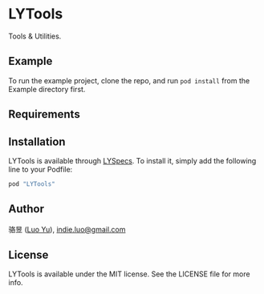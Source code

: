 # LYTools

Tools & Utilities.

## Example

To run the example project, clone the repo, and run `pod install` from the Example directory first.

## Requirements

## Installation

LYTools is available through [LYSpecs](). To install
it, simply add the following line to your Podfile:

```ruby
pod "LYTools"
```

## Author

骆昱 ([Luo Yu](http://luoyu.space)), indie.luo@gmail.com

## License

LYTools is available under the MIT license. See the LICENSE file for more info.
